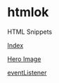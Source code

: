 # htmlok
 HTML Snippets

 [Index](https://suiramus.github.io/htmlok/)


 [Hero Image](https://suiramus.github.io/htmlok/hero/)

 [eventListener](https://suiramus.github.io/htmlok/event.html)
